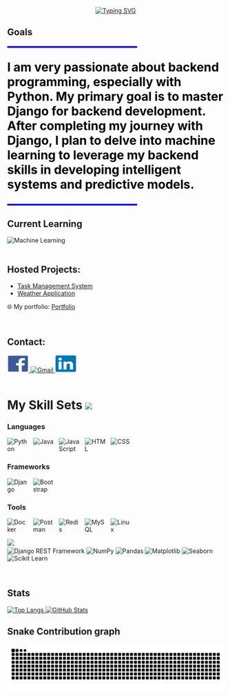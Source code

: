 <p align="center">
  <a href="https://git.io/typing-svg">
    <img src="https://readme-typing-svg.demolab.com?font=JetBrains+Mono&size=40&pause=1&color=FF0000&center=true&width=1000&height=100&lines=Hi+👋,+I'm+Sagar+Thapa;A+Fullstack+Python+developer+from+Nepal!" alt="Typing SVG" />
  </a>
</p>

<!-- Goals Section -->
## **Goals**
<div  style="margin: 20px 0;">
  <hr style="border: 0; height: 4px; background: #0000FF; width: 60%; margin-bottom: 10px;">
  <p style="font-size: 2em; color: #000000; font-weight: bold; text-align: left;">
    I am very passionate about backend programming, especially with Python. My primary goal is to master Django for backend development. After completing my journey with Django, I plan to delve into machine learning to leverage my backend skills in developing intelligent systems and predictive models.
  </p>
  <hr style="border: 0; height: 4px; background: #0000FF; width: 60%; margin-top: 10px;">
</div>



## **Current Learning**
<div align="left">
  <img src="https://img.shields.io/badge/Machine_Learning-%232c3e50?style=flat&logo=ai&logoColor=white" alt="Machine Learning" width="150" height="30"/>
</div>


<br>


## **Hosted Projects:**
<ul>
  <li><a href="https://task1management.pythonanywhere.com" target="_blank" rel="noreferrer">Task Management System</a></li>
  <li><a href="http://sagarthapa.pythonanywhere.com" target="_blank" rel="noreferrer">Weather Application</a></li>
</ul>

🌐 My portfolio: <a href="http://jaimethegoat.pythonanywhere.com">Portfolio</a>

<br>

## **Contact:**

<a href="https://www.facebook.com/profile.php?id=100078644620461" target="_blank" rel="noreferrer">
  <img loading="lazy" src="https://raw.githubusercontent.com/devicons/devicon/master/icons/facebook/facebook-original.svg" width="50" height="40" alt="Facebook"/>
</a>
<a href="mailto:kingstonboysagar@gmail.com">
  <img loading="lazy" src="https://upload.wikimedia.org/wikipedia/commons/4/4e/Gmail_Icon.png" width="50" height="40" alt="Gmail"/>
</a>
<a href="https://www.linkedin.com/in/sagar-thapa-a25657305" target="_blank" rel="noreferrer">
  <img loading="lazy" src="https://raw.githubusercontent.com/devicons/devicon/master/icons/linkedin/linkedin-original.svg" width="50" height="40" alt="LinkedIn"/>
</a>
<br>
<br>


<h1> My Skill Sets <a href="#-my-skill-sets--"><img src="https://raw.githubusercontent.com/HighAmbition211/HighAmbition211/auxiliary/others/skill.gif" width="32px"></a></h1>

### Languages
<a href="https://www.python.org/" target="_blank"><img align="left" alt="Python" width="50px" style="padding-right:10px;" src="https://raw.githubusercontent.com/HighAmbition211/HighAmbition211/auxiliary/languages/python.svg" /></a>
<a href="https://www.java.com/" target="_blank"><img align="left" alt="Java" width="50px" style="padding-right:10px;" src="https://raw.githubusercontent.com/HighAmbition211/HighAmbition211/auxiliary/languages/java.svg" /></a>
<a href="https://www.w3schools.com/js/" target="_blank"><img align="left" alt="JavaScript" width="50px" style="padding-right:10px;" src="https://raw.githubusercontent.com/HighAmbition211/HighAmbition211/auxiliary/languages/javascript.svg" /></a>
<a href="https://html.spec.whatwg.org/" target="_blank"><img align="left" alt="HTML" width="50px" style="padding-right:10px;" src="https://skillicons.dev/icons?i=html" /></a>
<a href="https://www.w3.org/Style/CSS/Overview.en.html" target="_blank"><img align="left" alt="CSS" width="50px" style="padding-right:10px;" src="https://skillicons.dev/icons?i=css" /></a>
<br/><br/>

### Frameworks
<a href="https://www.djangoproject.com/" target="_blank"><img align="left" alt="Django" width="50px" style="padding-right:10px;" src="https://raw.githubusercontent.com/HighAmbition211/HighAmbition211/auxiliary/frameworks/django.svg" /></a>
<a href="https://getbootstrap.com/" target="_blank"><img align="left" alt="Bootstrap" width="50px" style="padding-right:10px;" src="https://skillicons.dev/icons?i=bootstrap" /></a>
<br/><br/>

### Tools
<a href="https://www.docker.com/" target="_blank"><img align="left" alt="Docker" width="50px" style="padding-right:10px;" src="https://skillicons.dev/icons?i=docker" /></a>
<a href="https://www.postman.com/" target="_blank"><img align="left" alt="Postman" width="50px" style="padding-right:10px;" src="https://skillicons.dev/icons?i=postman" /></a>
<a href="https://redis.io/" target="_blank"><img align="left" alt="Redis" width="50px" style="padding-right:10px;" src="https://skillicons.dev/icons?i=redis" /></a>
<a href="https://www.mysql.com/" target="_blank"><img align="left" alt="MySQL" width="50px" style="padding-right:10px;" src="https://skillicons.dev/icons?i=mysql" /></a>
<a href="https://www.linux.org/" target="_blank"><img align="left" alt="Linux" width="50px" style="padding-right:10px;" src="https://skillicons.dev/icons?i=linux" /></a>
<br/><br/>

<a href="#-my-skill-sets--"><img src="https://raw.githubusercontent.com/HighAmbition211/HighAmbition211/auxiliary/others/colorful_line.gif"></a>  
<img src="https://img.shields.io/badge/Django_REST_Framework-%232c2c2c?style=flat&logo=django&logoColor=white" alt="Django REST Framework"/>
<img src="https://img.shields.io/badge/NumPy-%234F5D95?style=flat&logo=numpy&logoColor=white" alt="NumPy"/>
<img src="https://img.shields.io/badge/Pandas-%23150A50?style=flat&logo=pandas&logoColor=white" alt="Pandas"/>
<img src="https://img.shields.io/badge/Matplotlib-%23176BA0?style=flat&logo=matplotlib&logoColor=white" alt="Matplotlib"/>
<img src="https://img.shields.io/badge/Seaborn-%2366C2A5?style=flat&logo=seaborn&logoColor=white" alt="Seaborn"/>
<img src="https://img.shields.io/badge/Scikit_Learn-%23F7931E?style=flat&logo=scikit-learn&logoColor=white" alt="Scikit Learn"/>




<br>

## **Stats**
<p align="left">
  <a href="https://github.com/thisissagarthapa">
    <img src="https://github-readme-stats.vercel.app/api/top-langs/?username=thisissagarthapa&size_weight=0.0005&count_weight=0.3&layout=compact&theme=radical" alt="Top Langs" width="450">
  </a>
  <a href="https://github.com/thisissagarthapa">
    <img src="https://github-readme-stats.vercel.app/api?username=thisissagarthapa&show_icons=true&theme=radical" alt="GitHub Stats" width="450">
  </a>
</p>

## **Snake Contribution graph**
<div align="left">
  <picture>
    <source media="(prefers-color-scheme: dark)" srcset="https://raw.githubusercontent.com/thisissagarthapa/thisissagarthapa/output/github-contribution-grid-snake-dark.svg">
    <img alt="github contribution grid snake animation" src="https://raw.githubusercontent.com/thisissagarthapa/thisissagarthapa/output/github-contribution-grid-snake.svg">
  </picture>
</div>
